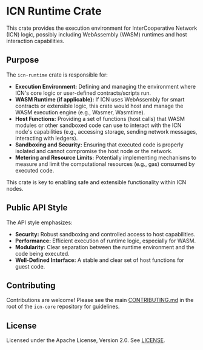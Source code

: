 # ICN Runtime Crate

This crate provides the execution environment for InterCooperative Network (ICN) logic, possibly including WebAssembly (WASM) runtimes and host interaction capabilities.

## Purpose

The `icn-runtime` crate is responsible for:

*   **Execution Environment:** Defining and managing the environment where ICN's core logic or user-defined contracts/scripts run.
*   **WASM Runtime (if applicable):** If ICN uses WebAssembly for smart contracts or extensible logic, this crate would host and manage the WASM execution engine (e.g., Wasmer, Wasmtime).
*   **Host Functions:** Providing a set of functions (host calls) that WASM modules or other sandboxed code can use to interact with the ICN node's capabilities (e.g., accessing storage, sending network messages, interacting with ledgers).
*   **Sandboxing and Security:** Ensuring that executed code is properly isolated and cannot compromise the host node or the network.
*   **Metering and Resource Limits:** Potentially implementing mechanisms to measure and limit the computational resources (e.g., gas) consumed by executed code.

This crate is key to enabling safe and extensible functionality within ICN nodes.

## Public API Style

The API style emphasizes:

*   **Security:** Robust sandboxing and controlled access to host capabilities.
*   **Performance:** Efficient execution of runtime logic, especially for WASM.
*   **Modularity:** Clear separation between the runtime environment and the code being executed.
*   **Well-Defined Interface:** A stable and clear set of host functions for guest code.

## Contributing

Contributions are welcome! Please see the main [CONTRIBUTING.md](../../CONTRIBUTING.md) in the root of the `icn-core` repository for guidelines.

## License

Licensed under the Apache License, Version 2.0. See [LICENSE](../../LICENSE). 